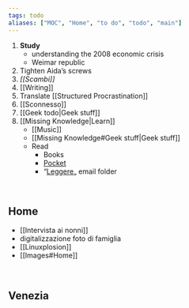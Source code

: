 ```yaml
---
tags: todo
aliases: ["MOC", "Home", "to do", "todo", "main"]
---
```

1. **Study**
	- understanding the 2008 economic crisis
	- Weimar republic
2. Tighten Aida’s screws
3. *[[Scambi]]*
4. [[Writing]]
5. Translate [[Structured Procrastination]]
6. [[Sconnesso]]
7. [[Geek todo|Geek stuff]]
8. [[Missing Knowledge|Learn]]
	- [[Music]]
	- [[Missing Knowledge#Geek stuff|Geek stuff]]
	- Read
		- Books
		- [Pocket](https://app.getpocket.com "Pocket")
		- “[Leggere](https://beta.protonmail.com "ProtonMail web app")„ email folder

<br>

## Home

- [[Intervista ai nonni]]
- digitalizzazione foto di famiglia
- [[Linuxplosion]]
- [[Images#Home]]

<br>

## Venezia


